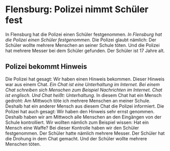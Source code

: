 # Flensburg: Polizei nimmt Schüler fest

In Flensburg hat die Polizei einen Schüler festgenommen. 
*In Flensburg hat die Polizei einen Schüler festgenommen.* Die Polizei glaubt nämlich: Der Schüler wollte mehrere Menschen an seiner Schule töten. Und die Polizei hat mehrere Messer bei dem Schüler gefunden. Der Schüler ist 17 Jahre alt. 

## Polizei bekommt Hinweis
Die Polizei hat gesagt: Wir haben einen Hinweis bekommen. Dieser Hinweis war aus einem Chat. 
*Ein Chat ist eine Unterhaltung im Internet.* 
*Bei einem Chat schreiben sich Menschen zum Beispiel Nachrichten im Internet.* 
*Chat ist englisch.* 
*Und Chat heißt: Unterhaltung.* In diesem Chat hat ein Mensch gedroht: Am Mittwoch töte ich mehrere Menschen an meiner Schule. Deshalb hat ein anderer Mensch aus diesem Chat die Polizei informiert. Die Polizei hat auch gesagt: Wir haben den Hinweis sehr ernst genommen. Deshalb haben wir am Mittwoch alle Menschen an den Eingängen von der Schule kontrolliert. Wir wollten nämlich zum Beispiel wissen: Hat ein Mensch eine Waffe? Bei dieser Kontrolle haben wir den Schüler festgenommen. Der Schüler hatte nämlich mehrere Messer. Der Schüler hat die Drohung in dem Chat gemacht. Und der Schüler wollte mehrere Menschen töten. 
